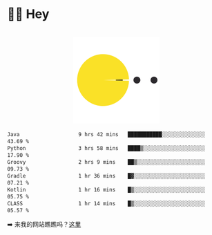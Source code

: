 
# 👋🏻 Hey
<div align="center">
	<br>
	<img src="https://raw.githubusercontent.com/Aniket965/Aniket965/master/pacman.svg?sanitize=true" width="200" height="200">
	<br>
</div>

<!--START_SECTION:waka-->

```text
Java                   9 hrs 42 mins   ███████████░░░░░░░░░░░░░░   43.69 %
Python                 3 hrs 58 mins   ████▒░░░░░░░░░░░░░░░░░░░░   17.90 %
Groovy                 2 hrs 9 mins    ██▒░░░░░░░░░░░░░░░░░░░░░░   09.73 %
Gradle                 1 hr 36 mins    █▓░░░░░░░░░░░░░░░░░░░░░░░   07.21 %
Kotlin                 1 hr 16 mins    █▒░░░░░░░░░░░░░░░░░░░░░░░   05.75 %
CLASS                  1 hr 14 mins    █▒░░░░░░░░░░░░░░░░░░░░░░░   05.57 %
```

<!--END_SECTION:waka-->

 ➡️  来我的网站瞧瞧吗？[这里](https://www.shaolongfei.com)
